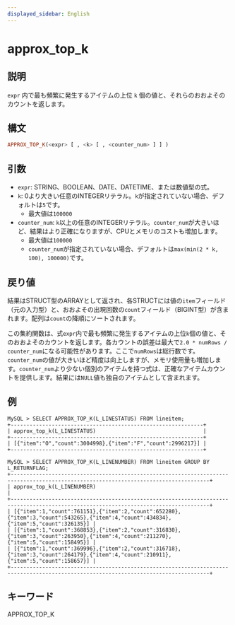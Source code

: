```yaml
---
displayed_sidebar: English
---
```


# approx_top_k

## 説明

`expr` 内で最も頻繁に発生するアイテムの上位 `k` 個の値と、それらのおおよそのカウントを返します。

## 構文

```Haskell
APPROX_TOP_K(<expr> [ , <k> [ , <counter_num> ] ] )
```

## 引数

* `expr`: STRING、BOOLEAN、DATE、DATETIME、または数値型の式。
* `k`: 0より大きい任意のINTEGERリテラル。`k`が指定されていない場合、デフォルトは`5`です。
    * 最大値は`100000`
* `counter_num`: `k`以上の任意のINTEGERリテラル。`counter_num`が大きいほど、結果はより正確になりますが、CPUとメモリのコストも増加します。
    * 最大値は`100000`
    * `counter_num`が指定されていない場合、デフォルトは`max(min(2 * k, 100), 100000)`です。

## 戻り値

結果はSTRUCT型のARRAYとして返され、各STRUCTには値の`item`フィールド（元の入力型）と、おおよその出現回数の`count`フィールド（BIGINT型）が含まれます。配列は`count`の降順にソートされます。

この集約関数は、式`expr`内で最も頻繁に発生するアイテムの上位`k`個の値と、そのおおよそのカウントを返します。各カウントの誤差は最大で`2.0 * numRows / counter_num`になる可能性があります。ここで`numRows`は総行数です。`counter_num`の値が大きいほど精度は向上しますが、メモリ使用量も増加します。`counter_num`より少ない個別のアイテムを持つ式は、正確なアイテムカウントを提供します。結果には`NULL`値も独自のアイテムとして含まれます。

## 例

```plain text
MySQL > SELECT APPROX_TOP_K(L_LINESTATUS) FROM lineitem;
+-------------------------------------------------------------+
| approx_top_k(L_LINESTATUS)                                  |
+-------------------------------------------------------------+
| [{"item":"O","count":3004998},{"item":"F","count":2996217}] |
+-------------------------------------------------------------+

MySQL > SELECT APPROX_TOP_K(L_LINENUMBER) FROM lineitem GROUP BY L_RETURNFLAG;
+-------------------------------------------------------------------------------------------------------------------------------------+
| approx_top_k(L_LINENUMBER)                                                                                                          |
+-------------------------------------------------------------------------------------------------------------------------------------+
| [{"item":1,"count":761151},{"item":2,"count":652280},{"item":3,"count":543265},{"item":4,"count":434834},{"item":5,"count":326135}] |
| [{"item":1,"count":368853},{"item":2,"count":316830},{"item":3,"count":263950},{"item":4,"count":211270},{"item":5,"count":158495}] |
| [{"item":1,"count":369996},{"item":2,"count":316718},{"item":3,"count":264179},{"item":4,"count":210911},{"item":5,"count":158657}] |
+-------------------------------------------------------------------------------------------------------------------------------------+
```

## キーワード

APPROX_TOP_K

